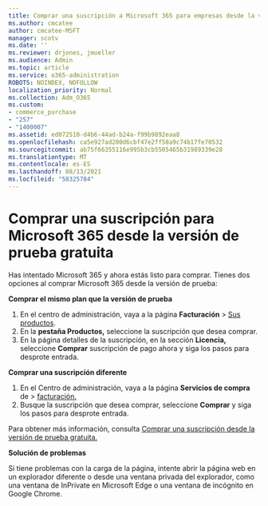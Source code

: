 ```yaml
---
title: Comprar una suscripción a Microsoft 365 para empresas desde la versión de prueba gratuita
ms.author: cmcatee
author: cmcatee-MSFT
manager: scotv
ms.date: ''
ms.reviewer: drjones, jmueller
ms.audience: Admin
ms.topic: article
ms.service: o365-administration
ROBOTS: NOINDEX, NOFOLLOW
localization_priority: Normal
ms.collection: Adm_O365
ms.custom:
- commerce_purchase
- "257"
- "1400007"
ms.assetid: ed072510-d4b6-44ad-b24a-f99b9892eaa8
ms.openlocfilehash: ca5e927ad200d6cbf47e2ff58a9c74b17fe70532
ms.sourcegitcommit: ab75f66355116e995b3cb5505465b31989339e28
ms.translationtype: MT
ms.contentlocale: es-ES
ms.lasthandoff: 08/13/2021
ms.locfileid: "58325784"
---
```

# <a name="buy-a-subscription-to-microsoft-365-from-your-free-trial"></a>Comprar una suscripción para Microsoft 365 desde la versión de prueba gratuita

Has intentado Microsoft 365 y ahora estás listo para comprar. Tienes dos opciones al comprar Microsoft 365 desde la versión de prueba:
  
 **Comprar el mismo plan que la versión de prueba**
  
1. En el centro de administración, vaya a la página **Facturación** \> [Sus productos](https://go.microsoft.com/fwlink/p/?linkid=842054).
2. En la **pestaña Productos,** seleccione la suscripción que desea comprar.
3. En la página detalles de la suscripción, en la sección **Licencia,** seleccione **Comprar** suscripción de pago ahora y siga los pasos para desprote entrada.
 
**Comprar una suscripción diferente**
  
1. En el Centro de administración, vaya a la página **Servicios de compra** de \> [facturación.](https://go.microsoft.com/fwlink/p/?linkid=868433)
2. Busque la suscripción que desea comprar, seleccione **Comprar** y siga los pasos para desprote entrada.

Para obtener más información, consulta [Comprar una suscripción desde la versión de prueba gratuita.](https://docs.microsoft.com/microsoft-365/commerce/try-or-buy-microsoft-365#buy-a-subscription-from-your-free-trial)

**Solución de problemas**

Si tiene problemas con la carga de la página, intente abrir la página web en un explorador diferente o desde una ventana privada del explorador, como una ventana de InPrivate en Microsoft Edge o una ventana de incógnito en Google Chrome.